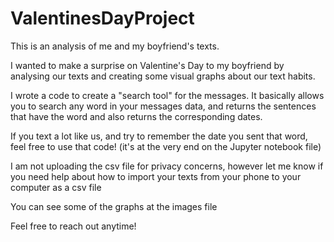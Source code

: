 # ValentinesDayProject
This is an analysis of me and my boyfriend's texts.

I wanted to make a surprise on Valentine's Day to my boyfriend by analysing our texts and creating some visual graphs about our text habits.


I wrote a code to create a "search tool" for the messages. It basically allows you to search any word in your messages data, and returns the sentences that have the word and also returns the corresponding dates.

If you text a lot like us, and try to remember the date you sent that word, feel free to use that code! (it's at the very end on the Jupyter notebook file)


I am not uploading the csv file for privacy concerns, however let me know if you need help about how to import your texts from your phone to your computer as a csv file

You can see some of the graphs at the images file

Feel free to reach out anytime!
